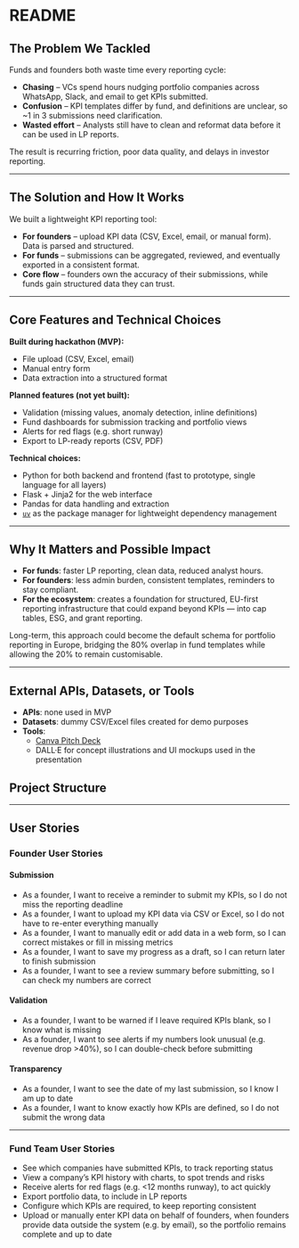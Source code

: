 # README  

## The Problem We Tackled  
Funds and founders both waste time every reporting cycle:  
- **Chasing** – VCs spend hours nudging portfolio companies across WhatsApp, Slack, and email to get KPIs submitted.  
- **Confusion** – KPI templates differ by fund, and definitions are unclear, so ~1 in 3 submissions need clarification.  
- **Wasted effort** – Analysts still have to clean and reformat data before it can be used in LP reports.  

The result is recurring friction, poor data quality, and delays in investor reporting.  

---

## The Solution and How It Works  
We built a lightweight KPI reporting tool: 

- **For founders** – upload KPI data (CSV, Excel, email, or manual form). Data is parsed and structured.  
- **For funds** – submissions can be aggregated, reviewed, and eventually exported in a consistent format.  
- **Core flow** – founders own the accuracy of their submissions, while funds gain structured data they can trust.  

---

## Core Features and Technical Choices  

**Built during hackathon (MVP):**  
- File upload (CSV, Excel, email)  
- Manual entry form  
- Data extraction into a structured format  

**Planned features (not yet built):**  
- Validation (missing values, anomaly detection, inline definitions)  
- Fund dashboards for submission tracking and portfolio views  
- Alerts for red flags (e.g. short runway)  
- Export to LP-ready reports (CSV, PDF)  

**Technical choices:**  
- Python for both backend and frontend (fast to prototype, single language for all layers)  
- Flask + Jinja2 for the web interface  
- Pandas for data handling and extraction  
- [`uv`](https://docs.astral.sh/uv/) as the package manager for lightweight dependency management  

---

## Why It Matters and Possible Impact  
- **For funds**: faster LP reporting, clean data, reduced analyst hours.  
- **For founders**: less admin burden, consistent templates, reminders to stay compliant.  
- **For the ecosystem**: creates a foundation for structured, EU-first reporting infrastructure that could expand beyond KPIs — into cap tables, ESG, and grant reporting.  

Long-term, this approach could become the default schema for portfolio reporting in Europe, bridging the 80% overlap in fund templates while allowing the 20% to remain customisable.  

---

## External APIs, Datasets, or Tools  
- **APIs**: none used in MVP  
- **Datasets**: dummy CSV/Excel files created for demo purposes  
- **Tools**:  
  - [Canva Pitch Deck](https://www.canva.com/design/DAG0La-uW4Q/rCI_mCOrrr8JycOZsCY6PQ/edit?utm_content=DAG0La-uW4Q&utm_campaign=designshare&utm_medium=link2&utm_source=sharebutton)  
  - DALL·E for concept illustrations and UI mockups used in the presentation  

## Project Structure  



---

## User Stories  

### Founder User Stories  
#### Submission  
- As a founder, I want to receive a reminder to submit my KPIs, so I do not miss the reporting deadline  
- As a founder, I want to upload my KPI data via CSV or Excel, so I do not have to re-enter everything manually  
- As a founder, I want to manually edit or add data in a web form, so I can correct mistakes or fill in missing metrics  
- As a founder, I want to save my progress as a draft, so I can return later to finish submission  
- As a founder, I want to see a review summary before submitting, so I can check my numbers are correct  

#### Validation  
- As a founder, I want to be warned if I leave required KPIs blank, so I know what is missing  
- As a founder, I want to see alerts if my numbers look unusual (e.g. revenue drop >40%), so I can double-check before submitting  

#### Transparency  
- As a founder, I want to see the date of my last submission, so I know I am up to date  
- As a founder, I want to know exactly how KPIs are defined, so I do not submit the wrong data  

---

### Fund Team User Stories  
- See which companies have submitted KPIs, to track reporting status  
- View a company’s KPI history with charts, to spot trends and risks  
- Receive alerts for red flags (e.g. <12 months runway), to act quickly  
- Export portfolio data, to include in LP reports  
- Configure which KPIs are required, to keep reporting consistent  
- Upload or manually enter KPI data on behalf of founders, when founders provide data outside the system (e.g. by email), so the portfolio remains complete and up to date  
